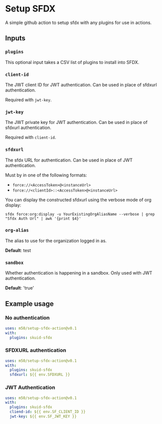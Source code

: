 # Setup SFDX

A simple github action to setup sfdx with any plugins for use in actions.

## Inputs

### `plugins`

This optional input takes a CSV list of plugins to install into SFDX.

### `client-id`

The JWT client ID for JWT authentication. Can be used in place of sfdxurl authentication.

Required with `jwt-key`.
### `jwt-key`

The JWT private key for JWT authentication. Can be used in place of sfdxurl authentication.

Required with `client-id`.

### `sfdxurl`

The sfdx URL for authentication. Can be used in place of JWT authentication.

Must by in one of the following formats:
- `force://<AccessToken>@<instanceUrl>`
- `force://<clientId>::<AccessToken>@<instanceUrl>`

You can display the constructed sfdxurl using the verbose mode of org display:
```
sfdx force:org:display -u YourExistingOrgAliasName --verbose | grep "Sfdx Auth Url" | awk '{print $4}'
```

### `org-alias`

The alias to use for the organization logged in as.

**Default**: test
### `sandbox`

Whether authentication is happening in a sandbox. Only used with JWT authentication.

**Default**: 'true'

## Example usage

### No authentication

```yaml
uses: m50/setup-sfdx-action@v0.1
with:
  plugins: skuid-sfdx
```

### SFDXURL authentication

```yaml
uses: m50/setup-sfdx-action@v0.1
with:
  plugins: skuid-sfdx
  sfdxurl: ${{ env.SFDXURL }}
```

### JWT Authentication

```yaml
uses: m50/setup-sfdx-action@v0.1
with:
  plugins: skuid-sfdx
  cliend-id: ${{ env.SF_CLIENT_ID }}
  jwt-key: ${{ env.SF_JWT_KEY }}
```

